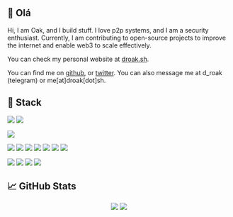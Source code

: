 ## 👋 Olá
Hi, I am Oak, and I build stuff. I love p2p systems, and I am a security enthusiast.
Currently, I am contributing to open-source projects to improve the internet and enable web3 to scale effectively.

You can check my personal website at [droak.sh](https://droak.sh/).

You can find me on [github](https://github.com/d-roak), or [twitter](https://twitter.com/droak_). You can also message me at d_roak (telegram) or me[at]droak[dot]sh.

## 🔧 Stack
![](https://img.shields.io/badge/OS-macOS-informational?style=flat&logo=macos&logoColor=white&color=313340)
![](https://img.shields.io/badge/OS-Linux-informational?style=flat&logo=archlinux&logoColor=white&color=313340)

![](https://img.shields.io/badge/Editor-Vim-informational?style=flat&logo=vim&logoColor=white&color=313340)

![](https://img.shields.io/badge/Tools-Docker-informational?style=flat&logo=docker&logoColor=white&color=313340)
![](https://img.shields.io/badge/Tools-Ansible-informational?style=flat&logo=ansible&logoColor=white&color=313340)
![](https://img.shields.io/badge/Storage-IPFS-informational?style=flat&logo=ipfs&logoColor=white&color=313340)
![](https://img.shields.io/badge/Cloud-GCP-informational?style=flat&logo=googlecloud&logoColor=white&color=313340)
![](https://img.shields.io/badge/Database-PostgreSQL-informational?style=flat&logo=postgresql&logoColor=white&color=313340)
![](https://img.shields.io/badge/Database-MongoDB-informational?style=flat&logo=mongodb&logoColor=white&color=313340)
![](https://img.shields.io/badge/Framework-React-informational?style=flat&logo=react&logoColor=white&color=313340)

![](https://img.shields.io/badge/Code-Rust-informational?style=flat&logo=rust&logoColor=white&color=313340)
![](https://img.shields.io/badge/Code-TypeScript-informational?style=flat&logo=typescript&logoColor=white&color=313340)
![](https://img.shields.io/badge/Code-Python-informational?style=flat&logo=python&logoColor=white&color=313340)
![](https://img.shields.io/badge/Code-Solidity-informational?style=flat&logo=solidity&logoColor=white&color=313340)

## &#x1f4c8; GitHub Stats
<div align="center">
  <img src="https://github-readme-stats.vercel.app/api?username=d-roak&show_icons=true&line_height=27&count_private=true&title_color=c9cacc&text_color=c9cacc&icon_color=774c54&bg_color=313340" />
  <img src="https://github-readme-stats.vercel.app/api/top-langs/?username=d-roak&hide=shell&title_color=c9cacc&text_color=c9cacc&bg_color=313340&langs_count=3" />
</div>

